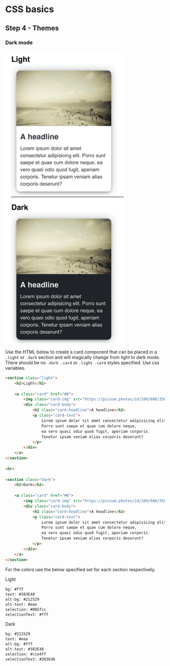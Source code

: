 # CSS basics

## Step 4 - Themes

### Dark mode

<img src="https://github.com/Thinkmill-learning-paths/css-basics/blob/main/assets/card-theme.gif" width="374px" alt="An animation showing what the task result should look like">

Use the HTML below to create a card component that can be placed in a `.light` or `.dark` section and will magically change from light to dark mode.
There should be no `.dark .card` or `.light .card` styles specified. Use css variables.

```html
<section class="light">
	<h2>Light</h2>

	<a class="card" href="#0">
		<img class="card-img" src="https://picsum.photos/id/100/600/350" alt="A placeholder image">
		<div class="card-body">
			<h2 class="card-headline">A headline</h2>
			<p class="card-text">
				Lorem ipsum dolor sit amet consectetur adipisicing elit.
				Porro sunt saepe et quae cum dolore neque,
				ea vero quasi odio quod fugit, aperiam corporis.
				Tenetur ipsam veniam alias corporis deserunt?
			</p>
		</div>
	</a>
</section>

<hr>

<section class="dark">
	<h2>Dark</h2>

	<a class="card" href="#0">
		<img class="card-img" src="https://picsum.photos/id/100/600/350" alt="A placeholder image">
		<div class="card-body">
			<h2 class="card-headline">A headline</h2>
			<p class="card-text">
				Lorem ipsum dolor sit amet consectetur adipisicing elit.
				Porro sunt saepe et quae cum dolore neque,
				ea vero quasi odio quod fugit, aperiam corporis.
				Tenetur ipsam veniam alias corporis deserunt?
			</p>
		</div>
	</a>
</section>
```

For the colors use the below specified set for each section respectively.

Light

```
bg: #fff
text: #383E48
alt-bg: #212529
alt-text: #eee
selection: #005fcc
selectionText: #fff
```

Dark

```
bg: #212529
text: #eee
alt-bg: #fff
alt-text: #383E48
selection: #cce4ff
selectionText: #383E48
```
